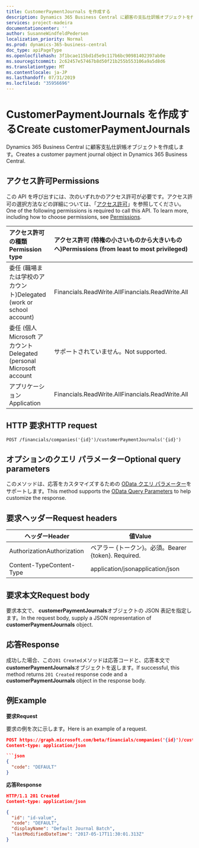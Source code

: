 ```yaml
---
title: CustomerPaymentJournals を作成する
description: Dynamics 365 Business Central に顧客の支払仕訳帳オブジェクトを作成します。
services: project-madeira
documentationcenter: ''
author: SusanneWindfeldPedersen
localization_priority: Normal
ms.prod: dynamics-365-business-central
doc_type: apiPageType
ms.openlocfilehash: 3f1bcae115bd1d5e9c117b6bc90981402397ab0e
ms.sourcegitcommit: 2c62457e57467b8d50f21b255b553106a9a5d8d6
ms.translationtype: MT
ms.contentlocale: ja-JP
ms.lasthandoff: 07/31/2019
ms.locfileid: "35956696"
---
```

# <a name="create-customerpaymentjournals"></a><span data-ttu-id="83ebc-103">CustomerPaymentJournals を作成する</span><span class="sxs-lookup"><span data-stu-id="83ebc-103">Create customerPaymentJournals</span></span>
<span data-ttu-id="83ebc-104">Dynamics 365 Business Central に顧客支払仕訳帳オブジェクトを作成します。</span><span class="sxs-lookup"><span data-stu-id="83ebc-104">Creates a customer payment journal object in Dynamics 365 Business Central.</span></span>

## <a name="permissions"></a><span data-ttu-id="83ebc-105">アクセス許可</span><span class="sxs-lookup"><span data-stu-id="83ebc-105">Permissions</span></span>
<span data-ttu-id="83ebc-p101">この API を呼び出すには、次のいずれかのアクセス許可が必要です。アクセス許可の選択方法などの詳細については、「[アクセス許可](/graph/permissions-reference)」を参照してください。</span><span class="sxs-lookup"><span data-stu-id="83ebc-p101">One of the following permissions is required to call this API. To learn more, including how to choose permissions, see [Permissions](/graph/permissions-reference).</span></span>

|<span data-ttu-id="83ebc-108">アクセス許可の種類</span><span class="sxs-lookup"><span data-stu-id="83ebc-108">Permission type</span></span> |<span data-ttu-id="83ebc-109">アクセス許可 (特権の小さいものから大きいものへ)</span><span class="sxs-lookup"><span data-stu-id="83ebc-109">Permissions (from least to most privileged)</span></span>|
|:---------------|:------------------------------------------|
|<span data-ttu-id="83ebc-110">委任 (職場または学校のアカウント)</span><span class="sxs-lookup"><span data-stu-id="83ebc-110">Delegated (work or school account)</span></span>|<span data-ttu-id="83ebc-111">Financials.ReadWrite.All</span><span class="sxs-lookup"><span data-stu-id="83ebc-111">Financials.ReadWrite.All</span></span> |
|<span data-ttu-id="83ebc-112">委任 (個人 Microsoft アカウント</span><span class="sxs-lookup"><span data-stu-id="83ebc-112">Delegated (personal Microsoft account</span></span>|<span data-ttu-id="83ebc-113">サポートされていません。</span><span class="sxs-lookup"><span data-stu-id="83ebc-113">Not supported.</span></span>|
|<span data-ttu-id="83ebc-114">アプリケーション</span><span class="sxs-lookup"><span data-stu-id="83ebc-114">Application</span></span>|<span data-ttu-id="83ebc-115">Financials.ReadWrite.All</span><span class="sxs-lookup"><span data-stu-id="83ebc-115">Financials.ReadWrite.All</span></span>|

## <a name="http-request"></a><span data-ttu-id="83ebc-116">HTTP 要求</span><span class="sxs-lookup"><span data-stu-id="83ebc-116">HTTP request</span></span>

```
POST /financials/companies('{id}')/customerPaymentJournals('{id}')
```

## <a name="optional-query-parameters"></a><span data-ttu-id="83ebc-117">オプションのクエリ パラメーター</span><span class="sxs-lookup"><span data-stu-id="83ebc-117">Optional query parameters</span></span>
<span data-ttu-id="83ebc-118">このメソッドは、応答をカスタマイズするための [OData クエリ パラメーター](/graph/query-parameters)をサポートします。</span><span class="sxs-lookup"><span data-stu-id="83ebc-118">This method supports the [OData Query Parameters](/graph/query-parameters) to help customize the response.</span></span>

## <a name="request-headers"></a><span data-ttu-id="83ebc-119">要求ヘッダー</span><span class="sxs-lookup"><span data-stu-id="83ebc-119">Request headers</span></span>
|<span data-ttu-id="83ebc-120">ヘッダー</span><span class="sxs-lookup"><span data-stu-id="83ebc-120">Header</span></span>        |<span data-ttu-id="83ebc-121">値</span><span class="sxs-lookup"><span data-stu-id="83ebc-121">Value</span></span>                    |
|--------------|-------------------------|
|<span data-ttu-id="83ebc-122">Authorization</span><span class="sxs-lookup"><span data-stu-id="83ebc-122">Authorization</span></span> |<span data-ttu-id="83ebc-p102">ベアラー {トークン}。必須。</span><span class="sxs-lookup"><span data-stu-id="83ebc-p102">Bearer {token}. Required.</span></span>|
|<span data-ttu-id="83ebc-125">Content-Type</span><span class="sxs-lookup"><span data-stu-id="83ebc-125">Content-Type</span></span>  |<span data-ttu-id="83ebc-126">application/json</span><span class="sxs-lookup"><span data-stu-id="83ebc-126">application/json</span></span>         |

## <a name="request-body"></a><span data-ttu-id="83ebc-127">要求本文</span><span class="sxs-lookup"><span data-stu-id="83ebc-127">Request body</span></span>
<span data-ttu-id="83ebc-128">要求本文で、 **customerPaymentJournals**オブジェクトの JSON 表記を指定します。</span><span class="sxs-lookup"><span data-stu-id="83ebc-128">In the request body, supply a JSON representation of **customerPaymentJournals** object.</span></span>

## <a name="response"></a><span data-ttu-id="83ebc-129">応答</span><span class="sxs-lookup"><span data-stu-id="83ebc-129">Response</span></span>
<span data-ttu-id="83ebc-130">成功した場合、この```201 Created```メソッドは応答コードと、応答本文で**customerPaymentJournals**オブジェクトを返します。</span><span class="sxs-lookup"><span data-stu-id="83ebc-130">If successful, this method returns ```201 Created``` response code and a **customerPaymentJournals** object in the response body.</span></span>

## <a name="example"></a><span data-ttu-id="83ebc-131">例</span><span class="sxs-lookup"><span data-stu-id="83ebc-131">Example</span></span>

<span data-ttu-id="83ebc-132">**要求**</span><span class="sxs-lookup"><span data-stu-id="83ebc-132">**Request**</span></span>

<span data-ttu-id="83ebc-133">要求の例を次に示します。</span><span class="sxs-lookup"><span data-stu-id="83ebc-133">Here is an example of a request.</span></span>

```json
POST https://graph.microsoft.com/beta/financials/companies('{id}')/customerPaymentJournals
Content-type: application/json

```json
{
  "code": "DEFAULT"
}
```

<span data-ttu-id="83ebc-134">**応答**</span><span class="sxs-lookup"><span data-stu-id="83ebc-134">**Response**</span></span>

```json
HTTP/1.1 201 Created
Content-type: application/json

{
  "id": "id-value",
  "code": "DEFAULT",
  "displayName": "Default Journal Batch",
  "lastModifiedDateTime": "2017-05-17T11:30:01.313Z"
}
```


